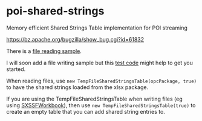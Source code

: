 # poi-shared-strings
Memory efficient Shared Strings Table implementation for POI streaming

https://bz.apache.org/bugzilla/show_bug.cgi?id=61832

There is a [file reading sample](https://github.com/pjfanning/poi-shared-strings-sample).

I will soon add a file writing sample but this [test code](https://github.com/pjfanning/poi-shared-strings/blob/master/src/test/java/com/github/pjfanning/poi/xssf/streaming/TestSXSSFWorkbookWithTempFileSharedStringsTable.java) might help to get you started.

When reading files, use `new TempFileSharedStringsTable(opcPackage, true)` to have the shared strings loaded from the xlsx package.

If you are using the TempFileSharedStringsTable when writing files (eg using [SXSSFWorkbook](https://poi.apache.org/apidocs/org/apache/poi/xssf/streaming/SXSSFWorkbook.html)), then use `new TempFileSharedStringsTable(true)` to create an empty table that you can add shared string entries to.
